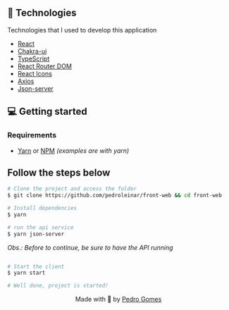 ## 🚀 Technologies

Technologies that I used to develop this application

- [React](https://reactjs.org)
- [Chakra-ui](https://chakra-ui.com)
- [TypeScript](https://www.typescriptlang.org/)
- [React Router DOM](https://reacttraining.com/react-router/)
- [React Icons](https://react-icons.netlify.com/#/)
- [Axios](https://github.com/axios/axios)
- [Json-server](https://github.com/typicode/json-server)

## 💻 Getting started

### Requirements

- [Yarn](https://classic.yarnpkg.com/) or [NPM](https://www.npmjs.com/) _(examples are with yarn)_

## Follow the steps below

```bash
# Clone the project and access the folder
$ git clone https://github.com/pedroleinar/front-web && cd front-web
```

```bash
# Install dependencies
$ yarn
```

```bash
# run the api service
$ yarn json-server
```

_Obs.: Before to continue, be sure to have the API running_

```bash

# Start the client
$ yarn start

# Well done, project is started!

```

<p align="center">
  Made with 💜 by <a href="https://www.linkedin.com/in/pedroleinar/">Pedro Gomes</a>
</p>
